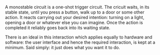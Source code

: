 A monostable circuit is a one-shot trigger circuit. The cricuit waits, in its
stable state, until you press a button, walk up to a door or some other action.
It reacts carrying out your desired intention: turning on a light, opening a
door or whatever else you can imagine. Once the action is completed it reliably
goes back into its waiting state.

There is an ideal in this interaction which applies equally to hardware and
software: the user interface and hence the required interaction, is kept at a
minimum. Said simply: it just does what you want it to do.
